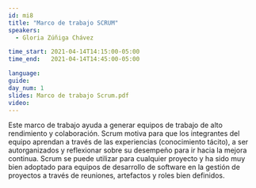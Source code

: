 ```yaml
---
id: mi8
title: "Marco de trabajo SCRUM"
speakers:
  - Gloria Zúñiga Chávez

time_start: 2021-04-14T14:15:00-05:00
time_end:   2021-04-14T14:45:00-05:00

language: 
guide:
day_num: 1
slides: Marco de trabajo Scrum.pdf
video: 
---
```


Este marco de trabajo ayuda a generar equipos de trabajo de alto rendimiento y colaboración. Scrum motiva para que los integrantes del equipo aprendan a través de las experiencias (conocimiento tácito), a ser autorganizados y reflexionar sobre su desempeño para ir hacia la mejora continua. Scrum se puede utilizar para cualquier proyecto y ha sido muy bien adoptado para equipos de desarrollo de software en la gestión de proyectos a través de reuniones, artefactos y roles bien definidos.

